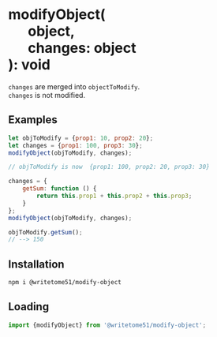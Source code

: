 # modifyObject(<br>&nbsp;&nbsp;&nbsp;&nbsp;&nbsp;&nbsp;object,<br>&nbsp;&nbsp;&nbsp;&nbsp;&nbsp;&nbsp;changes: object<br>): void

`changes` are merged into `objectToModify`.  
`changes` is not modified.


## Examples
```js
let objToModify = {prop1: 10, prop2: 20};
let changes = {prop1: 100, prop3: 30};
modifyObject(objToModify, changes);

// objToModify is now  {prop1: 100, prop2: 20, prop3: 30}

changes = {
    getSum: function () {
        return this.prop1 + this.prop2 + this.prop3;
    }
};
modifyObject(objToModify, changes);

objToModify.getSum();
// --> 150
```

## Installation

```bash
npm i @writetome51/modify-object
```

## Loading
```js
import {modifyObject} from '@writetome51/modify-object';
```
